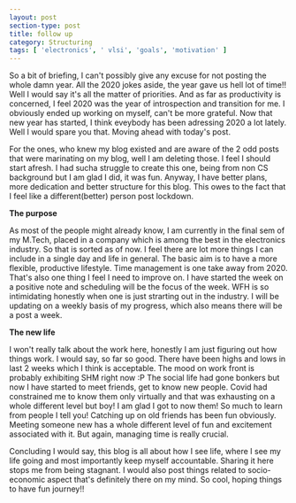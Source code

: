 ```yaml
---
layout: post
section-type: post
title: follow up
category: Structuring
tags: [ 'electronics', ' vlsi', 'goals', 'motivation' ]
---
```

So a bit of briefing, I can't possibly give any excuse for not posting the whole damn year. All the 2020 jokes aside, the year gave us hell lot of time!! Well I would say it's all
the matter of priorities. And as far as productivity is concerned, I feel 2020 was the year of introspection and transition for me. I obviously ended up working on myself, can't be more grateful.
Now that new year has started, I think eveybody has been adressing 2020 a lot lately. Well I would spare you that. Moving ahead with today's post. 

For the ones, who knew my blog existed and are aware of the 2 odd posts that were marinating on my blog, well I am deleting those. I feel I should start afresh. I had sucha struggle to create this one, 
being from non CS background but I am glad I did, it was fun. Anyway, I have better plans, more dedication and better structure for this blog. This owes to the fact that I feel like a different(better) 
person post lockdown.

**The purpose**

As most of the people might already know, I am currently in the final sem of my M.Tech, placed in a company which is among the best in the electronics industry. So that is sorted as of now.
I feel there are lot more things I can include in a single day and life in general. The basic aim is to have a more flexible, productive lifestyle. Time management is one take away from 2020.
That's also one thing I feel I need to improve on. I have started the week on a positive note and scheduling will be the focus of the week. WFH is so intimidating honestly when one is just
strarting out in the industry. I will be updating on a weekly basis of my progress, which also means there will be a post a week.

**The new life**

I won't really talk about the work here, honestly I am just figuring out how things work. I would say, so far so good. There have been highs and lows in last 2 weeks which I think is acceptable.
The mood on work front is probably exhibiting SHM right now :P The social life had gone bonkers but now I have started to meet friends, get to know new people. Covid had constrained me to know 
them only virtually and that was exhausting on a whole different level but boy! I am glad I got to now them! So much to learn from people I tell you! Catching up on old friends has been fun 
obviously. Meeting someone new has a whole different level of fun and excitement associated with it. But again, managing time is really crucial.

Concluding I would say, this blog is all about how I see life, where I see my life going and most importantly keep myself accountable. Sharing it here stops me from being stagnant. I would also
post things related to socio-economic aspect that's definitely there on my mind. So cool, hoping things to have fun journey!! 
